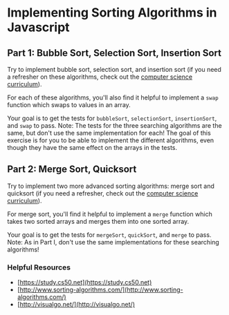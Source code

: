 # Implementing Sorting Algorithms in Javascript

## Part 1: Bubble Sort, Selection Sort, Insertion Sort

Try to implement bubble sort, selection sort, and insertion sort (if you need a refresher on these algorithms, check out the [computer science curriculum](https://github.com/gSchool/computer-science-curriculum/blob/master/Unit-2/04-sorting-intro.md)).

For each of these algorithms, you'll also find it helpful to implement a `swap` function which swaps to values in an array. 

Your goal is to get the tests for `bubbleSort`, `selectionSort`, `insertionSort`, and `swap` to pass. Note: The tests for the three searching algorithms are the same, but don't use the same implementation for each! The goal of this exercise is for you to be able to implement the different algorithms, even though they have the same effect on the arrays in the tests.

## Part 2: Merge Sort, Quicksort

Try to implement two more advanced sorting algorithms: merge sort and quicksort (if you need a refresher, check out the [computer science curriculum](https://github.com/gSchool/computer-science-curriculum/blob/master/Unit-3/01-sorting-revisited.md)).

For merge sort, you'll find it helpful to implement a `merge` function which takes two sorted arrays and merges them into one sorted array. 

Your goal is to get the tests for `mergeSort`, `quickSort`, and `merge` to pass. Note: As in Part I, don't use the same implementations for these searching algorithms!

### Helpful Resources 

* [https://study.cs50.net](https://study.cs50.net)
* [http://www.sorting-algorithms.com/](http://www.sorting-algorithms.com/)
* [http://visualgo.net/](http://visualgo.net/)